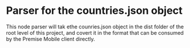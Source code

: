 # Parser for the countries.json object

This node parser will tak ethe counries.json object in the dist folder of the root level of this project, and covert it in the format that can be consumed by the Premise Mobile client directly.

